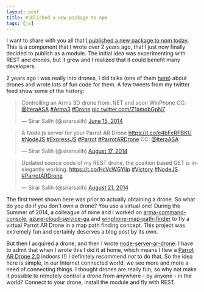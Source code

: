 ```yaml
---
layout: post
title: Published a new package to npm
tags: [js]
---
```

I want to share with you all that [I published a new package to npm today](https://www.npmjs.com/package/node-server-ar-drone). This is a component that I wrote over 2 years ago, that I just now finally decided to publish as a module. The initial idea was experimenting with REST and drones, but it grew and I realized that it could benefit many developers. 

2 years ago I was really into drones, I did talks (one of them [here](https://abakus.no/event/1405-itera-internet-of-things-rise-of-the-drones/)) about drones and wrote lots of fun code for them. A few tweets from my twitter feed show some of the history:

<blockquote class="twitter-tweet" data-lang="en"><p lang="en" dir="ltr">Controlling an Arma 3D drone from .NET and soon WinPhone CC: <a href="https://twitter.com/IteraASA">@IteraASA</a> <a href="https://twitter.com/hashtag/Arma3?src=hash">#Arma3</a> <a href="https://twitter.com/hashtag/Drone?src=hash">#Drone</a> <a href="http://t.co/Z1amobGpN7">pic.twitter.com/Z1amobGpN7</a></p>&mdash; Sirar Salih (@sirarsalih) <a href="https://twitter.com/sirarsalih/status/478180839592058880">June 15, 2014</a></blockquote>
<script async src="//platform.twitter.com/widgets.js" charset="utf-8"></script>

<blockquote class="twitter-tweet" data-lang="en"><p lang="en" dir="ltr">A Node.js server for your Parrot AR Drone <a href="https://t.co/e4bFeRPBKU">https://t.co/e4bFeRPBKU</a> <a href="https://twitter.com/hashtag/NodeJS?src=hash">#NodeJS</a> <a href="https://twitter.com/hashtag/ExpressJS?src=hash">#ExpressJS</a> <a href="https://twitter.com/hashtag/Parrot?src=hash">#Parrot</a> <a href="https://twitter.com/hashtag/ParrotARDrone?src=hash">#ParrotARDrone</a> CC: <a href="https://twitter.com/IteraASA">@IteraASA</a></p>&mdash; Sirar Salih (@sirarsalih) <a href="https://twitter.com/sirarsalih/status/501031083681800192">August 17, 2014</a></blockquote>
<script async src="//platform.twitter.com/widgets.js" charset="utf-8"></script>

<blockquote class="twitter-tweet" data-lang="en"><p lang="en" dir="ltr">Updated source code of my REST drone, the position based GET is inelegantly working. <a href="https://t.co/HcVcWGYilp">https://t.co/HcVcWGYilp</a> <a href="https://twitter.com/hashtag/Victory?src=hash">#Victory</a> <a href="https://twitter.com/hashtag/NodeJS?src=hash">#NodeJS</a> <a href="https://twitter.com/hashtag/ParrotARDrone?src=hash">#ParrotARDrone</a></p>&mdash; Sirar Salih (@sirarsalih) <a href="https://twitter.com/sirarsalih/status/502565216421687298">August 21, 2014</a></blockquote>
<script async src="//platform.twitter.com/widgets.js" charset="utf-8"></script>

The first tweet shown here was prior to actually obtaining a drone. So what do you do if you don't own a drone? You use a virtual one! During the Summer of 2014, a colleague of mine and I worked on [arma-command-console](https://github.com/sirarsalih/arma-command-console), [azure-cloud-service-ga](https://github.com/sirarsalih/azure-cloud-service-ga) and [winphone-map-path-finder](https://github.com/sirarsalih/winphone-map-path-finder) to fly a virtual Parrot AR Drone in a map path finding concept. This project was extremely fun and certainly deserves a blog post by its own.

But then I acquired a drone, and then I wrote [node-server-ar-drone](https://www.npmjs.com/package/node-server-ar-drone). I have to admit that when I wrote this I did it at home, which means I flew a [Parrot AR Drone 2.0](http://www.parrot.com/usa/products/ardrone-2/) indoors (!) I definitely recommend *not* to do that. So the idea here is simple, in our Internet connected world, we see more and more a need of connecting things. I thought drones are really fun, so why not make it possible to remotely control a drone from anywhere - by anyone - in the world? Connect to your drone, install the module and fly with REST.